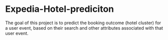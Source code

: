 # Expedia-Hotel-prediciton
The goal of this project is to predict the booking outcome (hotel cluster) for a user event, based on their search and other attributes associated with that user event.

